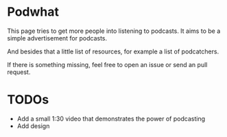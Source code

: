 # Podwhat

This page tries to get more people into listening to podcasts.
It aims to be a simple advertisement for podcasts.

And besides that a little list of resources, for example a list
of podcatchers.

If there is something missing, feel free to open an issue or send
an pull request.

# TODOs

* Add a small 1:30 video that demonstrates the power of podcasting
* Add design
